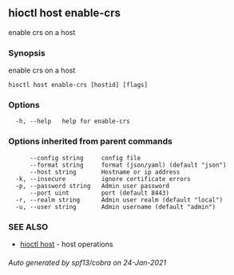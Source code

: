 ## hioctl host enable-crs

enable crs on a host

### Synopsis

enable crs on a host

```
hioctl host enable-crs [hostid] [flags]
```

### Options

```
  -h, --help   help for enable-crs
```

### Options inherited from parent commands

```
      --config string     config file
      --format string     format (json/yaml) (default "json")
      --host string       Hostname or ip address
  -k, --insecure          ignore certificate errors
  -p, --password string   Admin user password
      --port uint         port (default 8443)
  -r, --realm string      Admin user realm (default "local")
  -u, --user string       Admin username (default "admin")
```

### SEE ALSO

* [hioctl host](hioctl_host.md)	 - host operations

###### Auto generated by spf13/cobra on 24-Jan-2021
